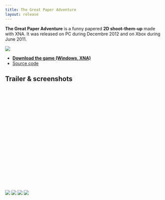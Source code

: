 ```yaml
---
title: The Great Paper Adventure
layout: release
---
```


**The Great Paper Adventure** is a funny papered **2D shoot-them-up** made with XNA. It was released on PC during Decembre 2012 and on Xbox during June 2011.

<img src="http://uppix.net/b/f/f/01e9d4263691050611047efe03847tt.jpg" />

- **[Download the game (Windows, XNA)](http://www.thegreatpaperadventure.com)**
- [Source code](https://github.com/Valryon/the-great-paper-adventure)

## Trailer & screenshots

<object width="320" height="180"><param name="movie" value="http://www.youtube.com/v/J1tHrOtvXvQ?version=3&amp;hl=fr_FR&amp;rel=0"></param><param name="allowFullScreen" value="true"></param><param name="allowscriptaccess" value="always"></param><embed src="http://www.youtube.com/v/J1tHrOtvXvQ?version=3&amp;hl=fr_FR&amp;rel=0" type="application/x-shockwave-flash" width="560" height="315" allowscriptaccess="always" allowfullscreen="true"></embed></object>

<img src="http://uppix.net/b/6/b/e3387d48d2823e47ec39dd934a8actt.jpg" />

<img src="http://uppix.net/2/1/1/236419ec3db9011b3ab5dc4b37ac7tt.jpg" />

<img src="http://uppix.net/e/1/e/642c134a8c2d7a80d1843cb2250a2tt.jpg" />

<img src="http://uppix.net/5/b/f/53e7015ea52ed2445f170bb2eed0ctt.jpg" />

